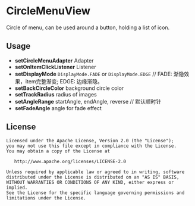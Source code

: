 # CircleMenuView
Circle of menu, can be used around a button, holding a list of icon.

Usage
---

* **setCircleMenuAdapter** Adapter
* **setOnItemClickListener** Listener
* **setDisplayMode** `DisplayMode.FADE` or `DisplayMode.EDGE` // FADE: 渐隐效果，item完整渐变; EDGE: 边缘渐隐。
* **setBackCircleColor** background circle color
* **setTrackRadius** radius of images
* **setAngleRange** startAngle, endAngle, reverse // 默认顺时针
* **setFadeAngle** angle for fade effect

License
---

	Licensed under the Apache License, Version 2.0 (the "License");
	you may not use this file except in compliance with the License.
	You may obtain a copy of the License at

	   http://www.apache.org/licenses/LICENSE-2.0

	Unless required by applicable law or agreed to in writing, software
	distributed under the License is distributed on an "AS IS" BASIS,
	WITHOUT WARRANTIES OR CONDITIONS OF ANY KIND, either express or implied.
	See the License for the specific language governing permissions and
	limitations under the License.
